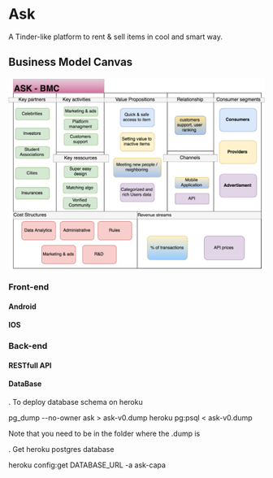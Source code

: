 # Ask
A Tinder-like platform to rent & sell items in cool and smart way.

## Business Model Canvas


![alt text](https://github.com/AlexisDrch/Ask/blob/master/CS8803-BMC-ASK.png)


### Front-end

#### Android 

#### IOS 

### Back-end

#### RESTfull API

#### DataBase 

. To deploy database schema on heroku

pg_dump --no-owner ask > ask-v0.dump
heroku pg:psql < ask-v0.dump

Note that you need to be in the folder where the .dump is

. Get heroku postgres database

heroku config:get DATABASE_URL -a ask-capa